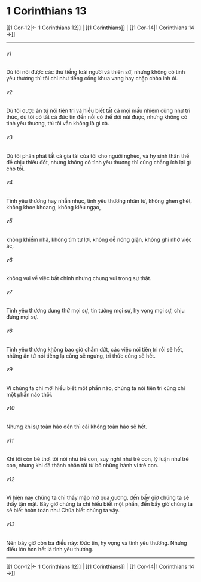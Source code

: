 # 1 Corinthians 13

[[1 Cor-12|← 1 Corinthians 12]] | [[1 Corinthians]] | [[1 Cor-14|1 Corinthians 14 →]]
***



###### v1 
Dù tôi nói được các thứ tiếng loài người và thiên sứ, nhưng không có tình yêu thương thì tôi chỉ như tiếng cồng khua vang hay chập chỏa inh ỏi. 

###### v2 
Dù tôi được ân tứ nói tiên tri và hiểu biết tất cả mọi mầu nhiệm cũng như tri thức, dù tôi có tất cả đức tin đến nỗi có thể dời núi được, nhưng không có tình yêu thương, thì tôi vẫn không là gì cả. 

###### v3 
Dù tôi phân phát tất cả gia tài của tôi cho người nghèo, và hy sinh thân thể để chịu thiêu đốt, nhưng không có tình yêu thương thì cũng chẳng ích lợi gì cho tôi. 

###### v4 
Tình yêu thương hay nhẫn nhục, tình yêu thương nhân từ, không ghen ghét, không khoe khoang, không kiêu ngạo, 

###### v5 
không khiếm nhã, không tìm tư lợi, không dễ nóng giận, không ghi nhớ việc ác, 

###### v6 
không vui về việc bất chính nhưng chung vui trong sự thật. 

###### v7 
Tình yêu thương dung thứ mọi sự, tin tưởng mọi sự, hy vọng mọi sự, chịu đựng mọi sự. 

###### v8 
Tình yêu thương không bao giờ chấm dứt, các việc nói tiên tri rồi sẽ hết, những ân tứ nói tiếng lạ cũng sẽ ngưng, tri thức cũng sẽ hết. 

###### v9 
Vì chúng ta chỉ mới hiểu biết một phần nào, chúng ta nói tiên tri cũng chỉ một phần nào thôi. 

###### v10 
Nhưng khi sự toàn hảo đến thì cái không toàn hảo sẽ hết. 

###### v11 
Khi tôi còn bé thơ, tôi nói như trẻ con, suy nghĩ như trẻ con, lý luận như trẻ con, nhưng khi đã thành nhân tôi từ bỏ những hành vi trẻ con. 

###### v12 
Vì hiện nay chúng ta chỉ thấy mập mờ qua gương, đến bấy giờ chúng ta sẽ thấy tận mặt. Bây giờ chúng ta chỉ hiểu biết một phần, đến bấy giờ chúng ta sẽ biết hoàn toàn như Chúa biết chúng ta vậy. 

###### v13 
Nên bây giờ còn ba điều này: Đức tin, hy vọng và tình yêu thương. Nhưng điều lớn hơn hết là tình yêu thương.

***
[[1 Cor-12|← 1 Corinthians 12]] | [[1 Corinthians]] | [[1 Cor-14|1 Corinthians 14 →]]
